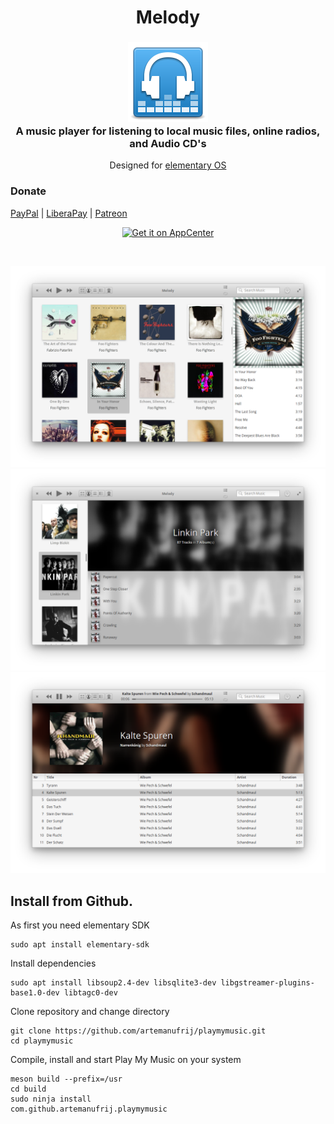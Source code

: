 <div>
  <h1 align="center">Melody</h1>
  <h3 align="center"><img src="data/icons/64/com.github.artemanufrij.playmymusic.svg"/><br>A music player for listening to local music files, online radios, and Audio CD's</h3>
  <p align="center">Designed for <a href="https://elementary.io">elementary OS</a></p>
</div>

### Donate
<a href="https://www.paypal.me/ArtemAnufrij">PayPal</a> | <a href="https://liberapay.com/Artem/donate">LiberaPay</a> | <a href="https://www.patreon.com/ArtemAnufrij">Patreon</a>

<p align="center">
  <a href="https://appcenter.elementary.io/com.github.artemanufrij.playmymusic">
    <img src="https://appcenter.elementary.io/badge.svg" alt="Get it on AppCenter">
  </a>
</p>

<br/>

![screenshot](screenshots/Screenshot.png)
![screenshot](screenshots/Screenshot_Artists.png)
![screenshot](screenshots/Screenshot_Tracks.png)

## Install from Github.

As first you need elementary SDK
```
sudo apt install elementary-sdk
```

Install dependencies
```
sudo apt install libsoup2.4-dev libsqlite3-dev libgstreamer-plugins-base1.0-dev libtagc0-dev
```

Clone repository and change directory
```
git clone https://github.com/artemanufrij/playmymusic.git
cd playmymusic
```

Compile, install and start Play My Music on your system
```
meson build --prefix=/usr
cd build
sudo ninja install
com.github.artemanufrij.playmymusic
```
